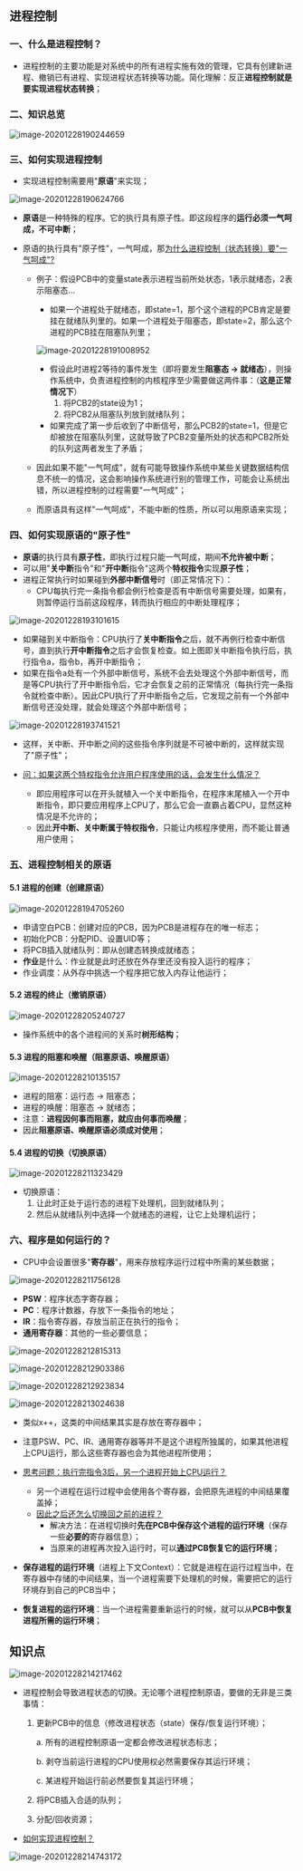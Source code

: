 ## 进程控制

### 一、什么是进程控制？

- 进程控制的主要功能是对系统中的所有进程实施有效的管理，它具有创建新进程、撤销已有进程、实现进程状态转换等功能。简化理解：反正**进程控制就是要实现进程状态转换**；

### 二、知识总览

![image-20201228190244659](assets/02.03/image-20201228190244659.png)

### 三、如何实现进程控制

-  实现进程控制需要用"**原语**"来实现；

![image-20201228190624766](assets/02.03/image-20201228190624766.png)

- **原语**是一种特殊的程序。它的执行具有原子性。即这段程序的**运行必须一气呵成，不可中断**；

- 原语的执行具有"原子性"，一气呵成，那<u>为什么进程控制（状态转换）要"一气呵成"?</u>

  - 例子：假设PCB中的变量state表示进程当前所处状态，1表示就绪态，2表示阻塞态...

    - 如果一个进程处于就绪态，即state=1，那个这个进程的PCB肯定是要挂在就绪队列里的。如果一个进程处于阻塞态，即state=2，那么这个进程的PCB挂在阻塞队列里；

    ![image-20201228191008952](assets/02.03/image-20201228191008952.png)

    - 假设此时进程2等待的事件发生（即将要发生**阻塞态 -> 就绪态**），则操作系统中，负责进程控制的内核程序至少需要做这两件事：（**这是正常情况下**）
      1. 将PCB2的state设为1；
      2. 将PCB2从阻塞队列放到就绪队列；
    - 如果完成了第一步后收到了中断信号，那么PCB2的state=1，但是它却被放在阻塞队列里，这就导致了PCB2变量所处的状态和PCB2所处的队列这两者发生了矛盾；

  - 因此如果不能"一气呵成"，就有可能导致操作系统中某些关键数据结构信息不统一的情况，这会影响操作系统进行别的管理工作，可能会让系统出错，所以进程控制的过程需要"一气呵成"；

  - 而原语具有这样"一气呵成"，不能中断的性质，所以可以用原语来实现；

### 四、如何实现原语的"原子性"

- **原语**的执行具有**原子性**，即执行过程只能一气呵成，期间**不允许被中断**；
- 可以用"**关中断**指令"和"**开中断**指令"这两个**特权指令**实现**原子性**；
- 进程正常执行时如果碰到**外部中断信号**时（即正常情况下）：
  - CPU每执行完一条指令都会例行检查是否有中断信号需要处理，如果有，则暂停运行当前这段程序，转而执行相应的中断处理程序；

![image-20201228193101615](assets/02.03/image-20201228193101615.png)

- 如果碰到关中断指令：CPU执行了**关中断指令**之后，就不再例行检查中断信号，直到执行**开中断指令**之后才会恢复检查。如上图即关中断指令执行后，执行指令a，指令b，再开中断指令；
- 如果在指令a处有一个外部中断信号，系统不会去处理这个外部中断信号，而是等CPU执行了开中断指令后，它才会恢复之前的正常情况（每执行完一条指令就检查中断）。因此CPU执行了开中断指令之后，它发现之前有一个外部中断信号还没处理，就会处理这个外部中断信号；

![image-20201228193741521](assets/02.03/image-20201228193741521.png)

- 这样，关中断、开中断之间的这些指令序列就是不可被中断的，这样就实现了"原子性"；

- <u>问：如果这两个特权指令允许用户程序使用的话，会发生什么情况？</u>
  - 即应用程序可以在开头就植入一个关中断指令，在程序末尾植入一个开中断指令，即只要应用程序上CPU了，那么它会一直霸占着CPU，显然这种情况是不允许的；
  - 因此**开中断、关中断属于特权指令**，只能让内核程序使用，而不能让普通用户使用；

### 五、进程控制相关的原语

#### 5.1 进程的创建（创建原语）

![image-20201228194705260](assets/02.03/image-20201228194705260.png)

- 申请空白PCB：创建对应的PCB，因为PCB是进程存在的唯一标志；
- 初始化PCB：分配PID、设置UID等；
- 将PCB插入就绪队列：即从创建态转换成就绪态；
- **作业**是什么：作业就是此时还放在外存里还没有投入运行的程序；
- 作业调度：从外存中挑选一个程序把它放入内存让他运行；

#### 5.2 进程的终止（撤销原语）

![image-20201228205240727](assets/02.03/image-20201228205240727.png)

- 操作系统中的各个进程间的关系时**树形结构**；

#### 5.3 进程的阻塞和唤醒（阻塞原语、唤醒原语）

![image-20201228210135157](assets/02.03/image-20201228210135157.png)

- 进程的阻塞：运行态 -> 阻塞态；
- 进程的唤醒：阻塞态 -> 就绪态；
- 注意：**进程因何事而阻塞，就应由何事而唤醒**；
- 因此**阻塞原语、唤醒原语必须成对使用**；

#### 5.4 进程的切换（切换原语）

![image-20201228211323429](assets/02.03/image-20201228211323429.png)

- 切换原语：
  1. 让此时正处于运行态的进程下处理机，回到就绪队列；
  2. 然后从就绪队列中选择一个就绪态的进程，让它上处理机运行；

### 六、程序是如何运行的？

- CPU中会设置很多"**寄存器**"，用来存放程序运行过程中所需的某些数据；

![image-20201228211756128](assets/02.03/image-20201228211756128.png)

- **PSW**：程序状态字寄存器；
- **PC**：程序计数器，存放下一条指令的地址；
- **IR**：指令寄存器，存放当前正在执行的指令；
- **通用寄存器**：其他的一些必要信息；

![image-20201228212815313](assets/02.03/image-20201228212815313.png)

![image-20201228212903386](assets/02.03/image-20201228212903386.png)

![image-20201228212923834](assets/02.03/image-20201228212923834.png)

![image-20201228213024638](assets/02.03/image-20201228213024638.png)

- 类似x++，这类的中间结果其实是存放在寄存器中；

- 注意PSW、PC、IR、通用寄存器等并不是这个进程所独属的，如果其他进程上CPU运行，那么这些寄存器也会为其他进程所使用；
- <u>思考问题：执行完指令3后，另一个进程开始上CPU运行？</u>
  - 另一个进程在运行过程中会使用各个寄存器，会把原先进程的中间结果覆盖掉；
  - <u>因此之后还怎么切换回之前的进程？</u>
    - 解决方法：在进程切换时**先在PCB中保存这个进程的运行环境**（保存一些**必要的**寄存器信息）；
    - 当原来的进程再次投入运行时，可以**通过PCB恢复它的运行环境**；

- **保存进程的运行环境**（进程上下文Context）：它就是进程在运行过程当中，在寄存器中存储的中间结果，当一个进程需要下处理机的时候，需要把它的运行环境存到自己的PCB当中；
- **恢复进程的运行环境**：当一个进程需要重新运行的时候，就可以从**PCB中恢复进程所需的运行环境**；

## 知识点

![image-20201228214217462](assets/02.03/image-20201228214217462.png)

- 进程控制会导致进程状态的切换。无论哪个进程控制原语，要做的无非是三类事情：

  1. 更新PCB中的信息（修改进程状态（state）保存/恢复运行环境）；

     a. 所有的进程控制原语一定都会修改进程状态标志；

     b. 剥夺当前运行进程的CPU使用权必然需要保存其运行环境；

     c. 某进程开始运行前必然要恢复其运行环境；

  2. 将PCB插入合适的队列；

  3. 分配/回收资源；

- <u>如何实现进程控制？</u>

![image-20201228214743172](assets/02.03/image-20201228214743172.png)